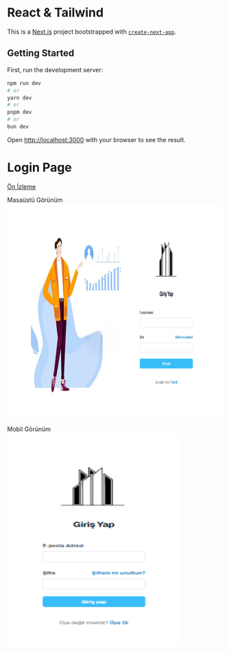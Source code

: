 # React & Tailwind

This is a [Next.js](https://nextjs.org) project bootstrapped with [`create-next-app`](https://github.com/vercel/next.js/tree/canary/packages/create-next-app).

## Getting Started

First, run the development server:

```bash
npm run dev
# or
yarn dev
# or
pnpm dev
# or
bun dev
```

Open [http://localhost:3000](http://localhost:3000) with your browser to see the result.


# Login Page
<a href="https://login-ui-nu.vercel.app/" target="_blank">Ön İzleme</a>

Masaüstü Görünüm
<img width="700px" height="500px" src="./public/loginSSPC.png" />

Mobil Görünüm <br />
<img width="400px" height="500px" src="./public/loginSSMobile.png" />